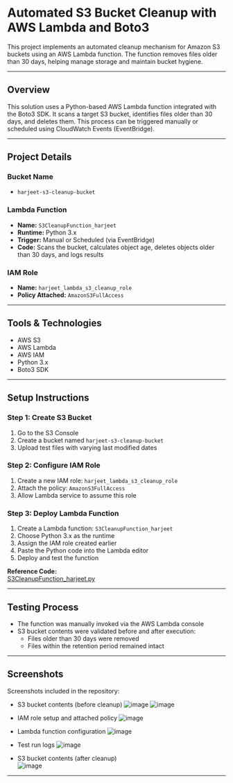 # Automated S3 Bucket Cleanup with AWS Lambda and Boto3

This project implements an automated cleanup mechanism for Amazon S3 buckets using an AWS Lambda function. The function removes files older than 30 days, helping manage storage and maintain bucket hygiene.

---

## Overview

This solution uses a Python-based AWS Lambda function integrated with the Boto3 SDK. It scans a target S3 bucket, identifies files older than 30 days, and deletes them. This process can be triggered manually or scheduled using CloudWatch Events (EventBridge).

---

## Project Details

### Bucket Name
- `harjeet-s3-cleanup-bucket`

### Lambda Function
- **Name:** `S3CleanupFunction_harjeet`
- **Runtime:** Python 3.x
- **Trigger:** Manual or Scheduled (via EventBridge)
- **Code:** Scans the bucket, calculates object age, deletes objects older than 30 days, and logs results

### IAM Role
- **Name:** `harjeet_lambda_s3_cleanup_role`
- **Policy Attached:** `AmazonS3FullAccess`

---

## Tools & Technologies

- AWS S3  
- AWS Lambda  
- AWS IAM  
- Python 3.x  
- Boto3 SDK  

---

## Setup Instructions

### Step 1: Create S3 Bucket

1. Go to the S3 Console
2. Create a bucket named `harjeet-s3-cleanup-bucket`
3. Upload test files with varying last modified dates

### Step 2: Configure IAM Role

1. Create a new IAM role: `harjeet_lambda_s3_cleanup_role`
2. Attach the policy: `AmazonS3FullAccess`
3. Allow Lambda service to assume this role

### Step 3: Deploy Lambda Function

1. Create a Lambda function: `S3CleanupFunction_harjeet`
2. Choose Python 3.x as the runtime
3. Assign the IAM role created earlier
4. Paste the Python code into the Lambda editor
5. Deploy and test the function

**Reference Code:**  
[S3CleanupFunction_harjeet.py](https://github.com/harjeetjl/S3-Bucket-Cleanup-Using-Lambda-and-Boto3/blob/main/S3CleanupFunction_harjeet.py)

---

## Testing Process

- The function was manually invoked via the AWS Lambda console
- S3 bucket contents were validated before and after execution:
  - Files older than 30 days were removed
  - Files within the retention period remained intact

---

## Screenshots

Screenshots included in the repository:

- S3 bucket contents (before cleanup)
![image](https://github.com/user-attachments/assets/4b9f73f1-57af-4417-85a5-0a8be73dc46d)
![image](https://github.com/user-attachments/assets/05f55924-4006-4b49-b3b4-d39a0febeddc)

- IAM role setup and attached policy
![image](https://github.com/user-attachments/assets/9aa5f576-ecb5-4b40-bfb3-a2237c7b4bef)
 
- Lambda function configuration
![image](https://github.com/user-attachments/assets/113ee85f-7635-4255-81e4-0146269a5e32)

- Test run logs
![image](https://github.com/user-attachments/assets/9cede31d-70b2-4808-bf05-36ed6316e700)

- S3 bucket contents (after cleanup)  
![image](https://github.com/user-attachments/assets/3887513a-58b5-4041-a95d-69456e0ac971)

---
